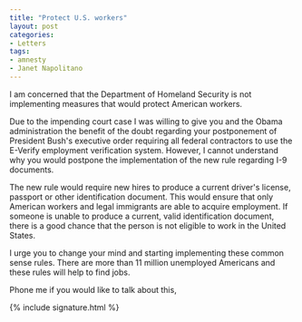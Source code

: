 ```yaml
---
title: "Protect U.S. workers"
layout: post
categories:
- Letters
tags:
- amnesty
- Janet Napolitano
---
```


I am concerned that the Department of Homeland Security is not implementing measures that would protect American workers.

Due to the impending court case I was willing to give you and the Obama administration the benefit of the doubt regarding your postponement of President Bush's executive order requiring all federal contractors to use the E-Verify employment verification system. However, I cannot understand why you would postpone the implementation of the new rule regarding I-9 documents.

The new rule would require new hires to produce a current driver's license, passport or other identification document. This would ensure that only American workers and legal immigrants are able to acquire employment. If someone is unable to produce a current, valid identification document, there is a good chance that the person is not eligible to work in the United States.

I urge you to change your mind and starting implementing these common sense rules. There are more than 11 million unemployed Americans and these rules will help to find jobs.

Phone me if you would like to talk about this,

{% include signature.html %}
